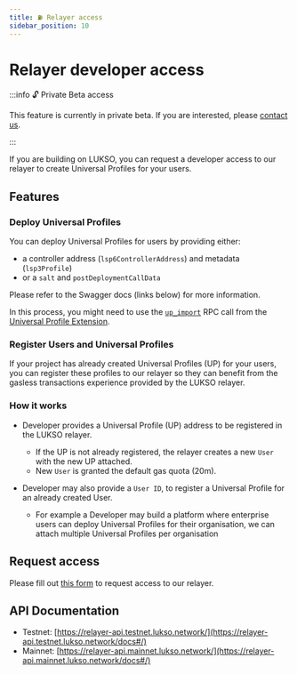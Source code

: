 ```yaml
---
title: ⛽️ Relayer access
sidebar_position: 10
---
```


# Relayer developer access

:::info 🔓 Private Beta access

This feature is currently in private beta. If you are interested, please [contact us](https://forms.gle/rhWA25m3jjuPNPva9).

:::

If you are building on LUKSO, you can request a developer access to our relayer to create Universal Profiles for your users.

## Features

### Deploy Universal Profiles

You can deploy Universal Profiles for users by providing either:

- a controller address (`lsp6ControllerAddress`) and metadata (`lsp3Profile`)
- or a `salt` and `postDeploymentCallData`

Please refer to the Swagger docs (links below) for more information.

In this process, you might need to use the [`up_import`](../standards/rpc-api#up_import) RPC call from the [Universal Profile Extension](/install-up-browser-extension).

### Register Users and Universal Profiles

If your project has already created Universal Profiles (UP) for your users, you can register these profiles to our relayer so they can benefit from the gasless transactions experience provided by the LUKSO relayer.

### How it works

- Developer provides a Universal Profile (UP) address to be registered in the LUKSO relayer.

  - If the UP is not already registered, the relayer creates a new `User` with the new UP attached.
  - New `User` is granted the default gas quota (20m).

- Developer may also provide a `User ID`, to register a Universal Profile for an already created User.
  - For example a Developer may build a platform where enterprise users can deploy Universal Profiles for their organisation, we can attach multiple Universal Profiles per organisation

## Request access

Please fill out [this form](https://forms.gle/rhWA25m3jjuPNPva9) to request access to our relayer.

## API Documentation

- Testnet: [https://relayer-api.testnet.lukso.network/](https://relayer-api.testnet.lukso.network/docs#/)
- Mainnet: [https://relayer-api.mainnet.lukso.network/](https://relayer-api.mainnet.lukso.network/docs#/)

